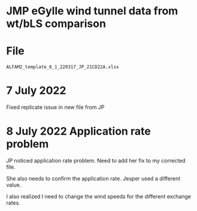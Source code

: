 # JMP eGylle wind tunnel data from wt/bLS comparison

# File
`ALFAM2_template_6_1_220317_JP_21CD22A.xlsx`

# 7 July 2022
Fixed replicate issue in new file from JP 

# 8 July 2022 Application rate problem
JP noticed application rate problem.
Need to add her fix to my corrected file.

She also needs to confirm the application rate.
Jesper used a different value.

I also realized I need to change the wind speeds for the different exchange rates.
